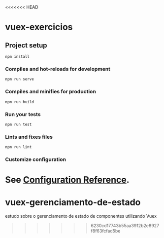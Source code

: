 <<<<<<< HEAD
# vuex-exercicios

## Project setup
```
npm install
```

### Compiles and hot-reloads for development
```
npm run serve
```

### Compiles and minifies for production
```
npm run build
```

### Run your tests
```
npm run test
```

### Lints and fixes files
```
npm run lint
```

### Customize configuration
See [Configuration Reference](https://cli.vuejs.org/config/).
=======
# vuex-gerenciamento-de-estado
estudo sobre o gerenciamento de estado de componentes utilizando Vuex
>>>>>>> 6230cd17743b55aa3912b2e8927f8f63fcfad5be
